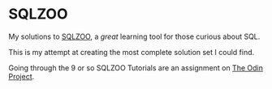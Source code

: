 # SQLZOO

My solutions to [SQLZOO](https://sqlzoo.net/), a _great_ learning tool for those curious about SQL. 

This is my attempt at creating the most complete solution set I could find. 

Going through the 9 or so SQLZOO Tutorials are an assignment on [The Odin Project](https://www.theodinproject.com/).
